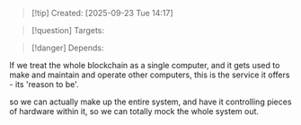 
>[!tip] Created: [2025-09-23 Tue 14:17]

>[!question] Targets: 

>[!danger] Depends: 

If we treat the whole blockchain as a single computer, and it gets used to make and maintain and operate other computers, this is the service it offers - its 'reason to be'.

so we can actually make up the entire system, and have it controlling pieces of hardware within it, so we can totally mock the whole system out.